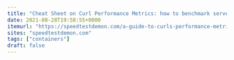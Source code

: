 ```yaml
---
title: "Cheat Sheet on Curl Performance Metrics: how to benchmark server latency with curl - Speed Test Demon"
date: 2021-08-28T19:58:55+0000
itemurl: "https://speedtestdemon.com/a-guide-to-curls-performance-metrics-how-to-analyze-a-speed-test-result/"
sites: "speedtestdemon.com"
tags: ["containers"]
draft: false
---
```

